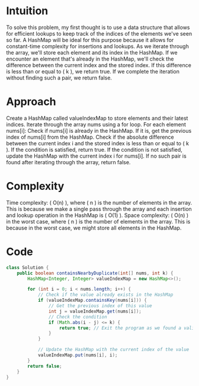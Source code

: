 # Intuition
To solve this problem, my first thought is to use a data structure that allows for efficient lookups to keep track of the indices of the elements we've seen so far. A HashMap will be ideal for this purpose because it allows for constant-time complexity for insertions and lookups. As we iterate through the array, we'll store each element and its index in the HashMap. If we encounter an element that's already in the HashMap, we'll check the difference between the current index and the stored index. If this difference is less than or equal to ( k ), we return true. If we complete the iteration without finding such a pair, we return false.

# Approach
Create a HashMap called valueIndexMap to store elements and their latest indices.
Iterate through the array nums using a for loop.
For each element nums[i]:
Check if nums[i] is already in the HashMap.
If it is, get the previous index of nums[i] from the HashMap.
Check if the absolute difference between the current index i and the stored index is less than or equal to ( k ).
If the condition is satisfied, return true.
If the condition is not satisfied, update the HashMap with the current index i for nums[i].
If no such pair is found after iterating through the array, return false.

# Complexity
Time complexity: ( O(n) ), where ( n ) is the number of elements in the array. This is because we make a single pass through the array and each insertion and lookup operation in the HashMap is ( O(1) ).
Space complexity: ( O(n) ) in the worst case, where ( n ) is the number of elements in the array. This is because in the worst case, we might store all elements in the HashMap.

# Code

```java
class Solution {
    public boolean containsNearbyDuplicate(int[] nums, int k) {
        HashMap<Integer, Integer> valueIndexMap = new HashMap<>();

        for (int i = 0; i < nums.length; i++) {
            // Check if the value already exists in the HashMap
            if (valueIndexMap.containsKey(nums[i])) {
                // Get the previous index of this value
                int j = valueIndexMap.get(nums[i]);
                // Check the condition
                if (Math.abs(i - j) <= k) {
                    return true; // Exit the program as we found a valid pair
                }
            }

            // Update the HashMap with the current index of the value
            valueIndexMap.put(nums[i], i);
        }
        return false;
    }
}
```





















